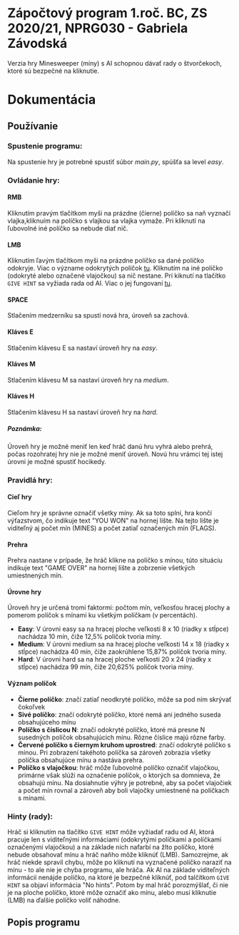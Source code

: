 # Zápočtový program 1.roč. BC, ZS 2020/21, NPRG030 - Gabriela Závodská
Verzia hry Minesweeper (míny) s AI schopnou dávať rady o štvorčekoch, ktoré sú bezpečné na kliknutie.
# Dokumentácia
## Používanie
### Spustenie programu:
Na spustenie hry je potrebné spustiť súbor *main.py*, spúšťa sa level _easy_.

### Ovládanie hry:
#### RMB
Kliknutím pravým tlačítkom myši na prázdne (čierne) políčko sa naň vyznačí vlajka,kliknuím na políčko s vlajkou sa vlajka vymaže.
Pri kliknutí na ľubovolné iné políčko sa nebude diať nič.
#### LMB
Kliknutím ľavým tlačítkom myši na prázdne políčko sa dané políčko odokryje. Viac o význame odokrytých políčok [tu](https://github.com/GabiZavod/Zapoctak-ZS1BC#v%C3%BDznam-pol%C3%AD%C4%8Dok).
Kliknutím na iné políčko (odokryté alebo označené vlajočkou) sa nič nestane. Pri kiknutí na tlačítko `GIVE HINT` sa vyžiada rada od AI. Viac o jej fungovaní [tu](https://github.com/GabiZavod/Zapoctak-ZS1BC#hinty-rady).
#### SPACE
Stlačením medzerníku sa spustí nová hra, úroveň sa zachová.
#### Kláves E
Stlačením klávesu E sa nastaví úroveň hry na *easy*.
#### Kláves M
Stlačením klávesu M sa nastaví úroveň hry na *medium*.
#### Kláves H
Stlačením klávesu H sa nastaví úroveň hry na *hard*.
##### Poznámka:
Úroveň hry je možné meniť len keď hráč danú hru vyhrá alebo prehrá, počas rozohratej hry nie je možné meniť úroveň. Novú hru vrámci tej istej úrovni je možné spustiť hocikedy.

### Pravidlá hry:
#### Cieľ hry
Cieľom hry je správne označiť všetky míny. Ak sa toto splní, hra končí výťazstvom, čo indikuje text "YOU WON" na hornej lište. Na tejto lište je viditeľný aj počet mín (MINES) a počet zatiaľ označených mín (FLAGS).
#### Prehra
Prehra nastane v prípade, že hráč klikne na políčko s mínou, túto situáciu indikuje text "GAME OVER" na hornej lište a zobrzenie všetkých umiestnených mín.
#### Úrovne hry
Úroveň hry je určená tromi faktormi: počtom mín, veľkosťou hracej plochy a pomerom políčok s mínami ku všetkým políčkam (v percentách).
- **Easy**: V úrovni easy sa na hracej ploche veľkosti 8 x 10 (riadky x stĺpce) nachádza 10 mín, čiže 12,5% políčok tvoria míny.
- **Medium**: V úrovni medium sa na hracej ploche veľkosti 14 x 18 (riadky x stĺpce) nachádza 40 mín, čiže zaokrúhlene 15,87% políčok tvoria míny.
- **Hard**: V úrovni hard sa na hracej ploche veľkosti 20 x 24 (riadky x stĺpce) nachádza 99 mín, čiže 20,625% políčok tvoria míny.
#### Význam políčok
- **Čierne políčko**: značí zatiaľ neodkryté políčko, môže sa pod ním skrývať čokoľvek
- **Sivé políčko**: značí odokryté políčko, ktoré nemá ani jedného suseda obsahujúceho mínu
- **Políčko s číslicou N**: značí odokryté políčko, ktoré má presne N susedných políčok obsahujúcich mínu. Rôzne číslice majú rôzne farby.
- **Červené políčko s čiernym kruhom uprostred**: značí odokryté políčko s mínou. Pri zobrazení takéhoto políčka sa zároveň zobrazia všetky políčka obsahujúce mínu a nastáva prehra.
- **Políčko s vlajočkou**: hráč môže ľubovolné políčko označiť vlajočkou, primárne však slúži na označenie políčok, o ktorých sa domnieva, že obsahujú mínu. Na dosiahnutie výhry je potrebné, aby sa počet vlajočiek a počet mín rovnal a zároveň aby boli vlajočky umiestnené na políčkach s mínami.

### Hinty (rady):
Hráč si kliknutím na tlačítko `GIVE HINT` môže vyžiadať radu od AI, ktorá pracuje len s viditeľnými informáciami (odokrytými políčkami a políčkami označenými vlajočkou) a na základe nich nafarbí na žlto políčko, ktoré nebude obsahovať mínu a hráč naňho môže kliknúť (LMB). Samozrejme, ak hráč niekde spravil chybu, môže po kliknutí na vyznačené políčko naraziť na mínu - to ale nie je chyba programu, ale hráča. Ak AI na základe viditeľných informácií nenájde políčko, na ktoré je bezpečné kliknúť, pod talčítkom `GIVE HINT` sa objaví informácia "No hints". Potom by mal hráč porozmýšlať, či nie je na ploche políčko, ktoré môže označiť ako mínu, alebo musí kliknutie (LMB) na ďalšie políčko voliť náhodne.

## Popis programu

